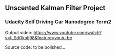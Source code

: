 ## Unscented Kalman Filter Project
### Udacity Self Driving Car Nanodegree Term2

Output video:
https://www.youtube.com/watch?v=ILSdOkoIj98&feature=youtu.be

Source code: to be polished...
